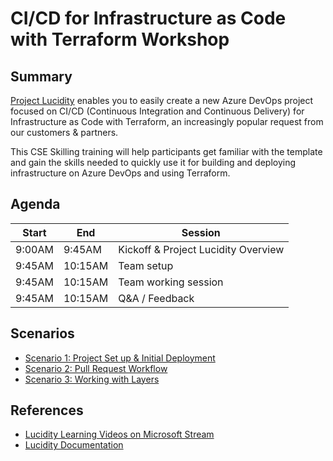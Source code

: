 # CI/CD for Infrastructure as Code with Terraform Workshop

## Summary

[Project Lucidity](https://aka.ms/projectluciditydocs) enables you to easily create a new Azure DevOps project focused on CI/CD (Continuous Integration and Continuous Delivery) for Infrastructure as Code with Terraform, an increasingly popular request from our customers & partners.

This CSE Skilling training will help participants get familiar with the template and gain the skills needed to quickly use it for building and deploying infrastructure on Azure DevOps and using Terraform.

## Agenda

| Start   | End     | Session                            |
|---------|---------|------------------------------------|
|  9:00AM |  9:45AM | Kickoff & Project Lucidity Overview|
|  9:45AM | 10:15AM | Team setup                         |
|  9:45AM | 10:15AM | Team working session               |
|  9:45AM | 10:15AM | Q&A / Feedback                     |

## Scenarios

* [Scenario 1: Project Set up & Initial Deployment](./scenario-1.md)
* [Scenario 2: Pull Request Workflow](./scenario-2.md)
* [Scenario 3: Working with Layers](./scenario-3.md)

## References

* [Lucidity Learning Videos on Microsoft Stream](https://msit.microsoftstream.com/channel/8855a1ff-0400-b9ec-aeb5-f1eb39bb3013)
* [Lucidity Documentation](https://aka.ms/projectluciditydocs)

